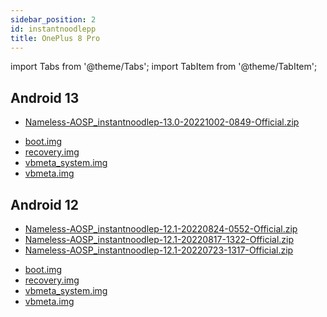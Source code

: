 ```yaml
---
sidebar_position: 2
id: instantnoodlepp
title: OnePlus 8 Pro
---
```


import Tabs from '@theme/Tabs'; import TabItem from '@theme/TabItem';

## Android 13

<Tabs>
  <TabItem value="builds" label="Builds" default>
    <ul>
      <li>
        <a href="https://sourceforge.net/projects/nameless-aosp/files/instantnoodlep/Nameless-AOSP_instantnoodlep-13.0-20221002-0849-Official.zip/download">Nameless-AOSP_instantnoodlep-13.0-20221002-0849-Official.zip</a>
      </li>
    </ul>
  </TabItem>
  <TabItem value="images" label="Images">
     <ul>
      <li>
        <a href="https://sourceforge.net/projects/nameless-aosp/files/instantnoodlep/imgs_13/boot.img/download">boot.img</a>
      </li>
      <li>
        <a href="https://sourceforge.net/projects/nameless-aosp/files/instantnoodlep/imgs_13/recovery.img/download">recovery.img</a>
      </li>
      <li>
        <a href="https://sourceforge.net/projects/nameless-aosp/files/instantnoodlep/imgs_13/vbmeta_system.img/download">vbmeta_system.img</a>
      </li>
      <li>
        <a href="https://sourceforge.net/projects/nameless-aosp/files/instantnoodlep/imgs_13/vbmeta.img/download">vbmeta.img</a>
      </li>
    </ul>
  </TabItem>
</Tabs>

## Android 12

<Tabs>
  <TabItem value="builds" label="Builds" default>
    <ul>
      <li>
        <a href="https://sourceforge.net/projects/nameless-aosp/files/instantnoodlep/Nameless-AOSP_instantnoodlep-12.1-20220824-0552-Official.zip/download">Nameless-AOSP_instantnoodlep-12.1-20220824-0552-Official.zip</a>
      </li>
       <li>
        <a href="https://sourceforge.net/projects/nameless-aosp/files/instantnoodlep/Nameless-AOSP_instantnoodlep-12.1-20220817-1322-Official.zip/download">Nameless-AOSP_instantnoodlep-12.1-20220817-1322-Official.zip</a>
      </li>
       <li>
        <a href="https://sourceforge.net/projects/nameless-aosp/files/instantnoodlep/Nameless-AOSP_instantnoodlep-12.1-20220723-1317-Official.zip/download">Nameless-AOSP_instantnoodlep-12.1-20220723-1317-Official.zip</a>
      </li>
    </ul>
  </TabItem>
  <TabItem value="images" label="Images">
     <ul>
      <li>
        <a href="https://sourceforge.net/projects/nameless-aosp/files/instantnoodlep/imgs_12.1/boot.img/download">boot.img</a>
      </li>
      <li>
        <a href="https://sourceforge.net/projects/nameless-aosp/files/instantnoodlep/imgs_12.1/recovery.img/download">recovery.img</a>
      </li>
      <li>
        <a href="https://sourceforge.net/projects/nameless-aosp/files/instantnoodlep/imgs_12.1/vbmeta_system.img/download">vbmeta_system.img</a>
      </li>
      <li>
        <a href="https://sourceforge.net/projects/nameless-aosp/files/instantnoodlep/imgs_12.1/vbmeta.img/download">vbmeta.img</a>
      </li>
    </ul>
  </TabItem>
</Tabs>
